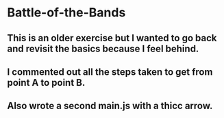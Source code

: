 # Battle-of-the-Bands
## This is an older exercise but I wanted to go back and revisit the basics because I feel behind.
## I commented out all the steps taken to get from point A to point B.
## Also wrote a second main.js with a thicc arrow.
